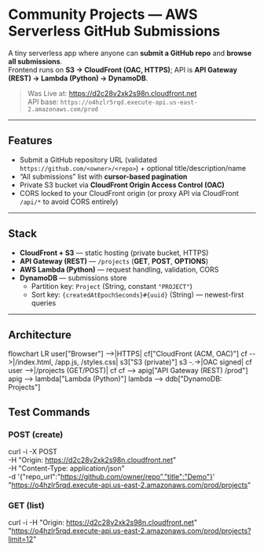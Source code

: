 # Community Projects — AWS Serverless GitHub Submissions

A tiny serverless app where anyone can **submit a GitHub repo** and **browse all submissions**.  
Frontend runs on **S3 → CloudFront (OAC, HTTPS)**; API is **API Gateway (REST) → Lambda (Python) → DynamoDB**.

> Was Live at: https://d2c28v2xk2s98n.cloudfront.net  
> API base: `https://o4hzlr5rqd.execute-api.us-east-2.amazonaws.com/prod`

---

## Features

- Submit a GitHub repository URL (validated `https://github.com/<owner>/<repo>`) + optional title/description/name
- “All submissions” list with **cursor-based pagination**
- Private S3 bucket via **CloudFront Origin Access Control (OAC)**
- CORS locked to your CloudFront origin (or proxy API via CloudFront `/api/*` to avoid CORS entirely)

---

## Stack

- **CloudFront + S3** — static hosting (private bucket, HTTPS)
- **API Gateway (REST)** — `/projects` (**GET**, **POST**, **OPTIONS**)
- **AWS Lambda (Python)** — request handling, validation, CORS
- **DynamoDB** — submissions store  
  - Partition key: `Project` (String, constant `"PROJECT"`)  
  - Sort key: `{createdAtEpochSeconds}#{uuid}` (String) — newest-first queries

---

## Architecture

flowchart LR
  user["Browser"] -->|HTTPS| cf["CloudFront (ACM, OAC)"]
  cf -->|/index.html, /app.js, /styles.css| s3["S3 (private)"]
  s3 -.->|OAC signed| cf
  user -->|/projects (GET/POST)| cf
  cf --> apig["API Gateway (REST) /prod"]
  apig --> lambda["Lambda (Python)"]
  lambda --> ddb["DynamoDB: Projects"]


## Test Commands

### POST (create)
curl -i -X POST \
  -H "Origin: https://d2c28v2xk2s98n.cloudfront.net" \
  -H "Content-Type: application/json" \
  -d '{"repo_url":"https://github.com/owner/repo","title":"Demo"}' \
  "https://o4hzlr5rqd.execute-api.us-east-2.amazonaws.com/prod/projects"

### GET (list)
curl -i -H "Origin: https://d2c28v2xk2s98n.cloudfront.net" \
  "https://o4hzlr5rqd.execute-api.us-east-2.amazonaws.com/prod/projects?limit=12"
